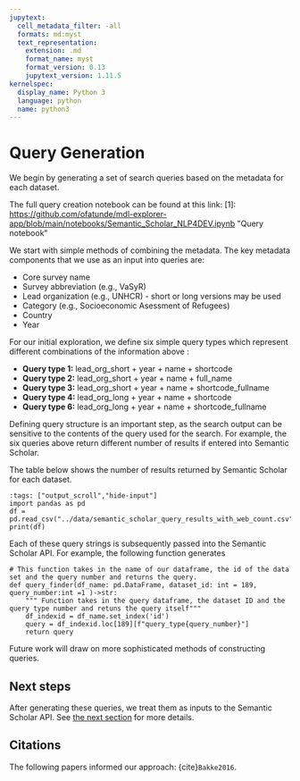 ```yaml
---
jupytext:
  cell_metadata_filter: -all
  formats: md:myst
  text_representation:
    extension: .md
    format_name: myst
    format_version: 0.13
    jupytext_version: 1.11.5
kernelspec:
  display_name: Python 3
  language: python
  name: python3
---
```


# Query Generation
We begin by generating a set of search queries based on the metadata for each dataset.

The full query creation notebook can be found at this link: 
[1]: https://github.com/ofatunde/mdl-explorer-app/blob/main/notebooks/Semantic_Scholar_NLP4DEV.ipynb "Query notebook"

We start with simple methods of combining the metadata. The key metadata components that we use as an input into queries are:
* Core survey name
* Survey abbreviation (e.g., VaSyR)
* Lead organization (e.g., UNHCR) - short or long versions may be used
* Category (e.g., Socioeconomic Asessment of Refugees)
* Country
* Year 

For our initial exploration, we define six simple query types which represent different combinations of the information above :

* __Query type 1:__ lead_org_short + year + name + shortcode
* __Query type 2:__ lead_org_short + year + name + full_name
* __Query type 3:__ lead_org_short + year + name + shortcode_fullname
* __Query type 4:__ lead_org_long + year + name + shortcode
* __Query type 6:__ lead_org_long + year + name + shortcode_fullname

Defining query structure is an important step, as the search output can be sensitive to the contents of the query used for the search. For example, the six queries above return different number of results if entered into Semantic Scholar. 

The table below shows the number of results returned by Semantic Scholar for each dataset.
```{code-cell} ipython3
:tags: ["output_scroll","hide-input"]
import pandas as pd
df = pd.read_csv("../data/semantic_scholar_query_results_with_web_count.csv")
print(df)
```

Each of these query strings is subsequently passed into the Semantic Scholar API. For example, the following function generates 

```{code-cell}
# This function takes in the name of our dataframe, the id of the data set and the query number and returns the query.
def query_finder(df_name: pd.DataFrame, dataset_id: int = 189, query_number:int =1 )->str:
    """ Function takes in the query dataframe, the dataset ID and the query type number and retuns the query itself"""
    df_indexid = df_name.set_index('id')
    query = df_indexid.loc[189][f"query_type{query_number}"]
    return query 
```

Future work will draw on more sophisticated methods of constructing queries.

## Next steps
After generating these queries, we treat them as inputs to the Semantic Scholar API. See [the next section](methods/semantic-search.md) for more details.



## Citations

The following papers informed our approach: {cite}`Bakke2016`.


```{bibliography}
```